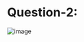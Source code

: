 # Question-2:
![image](https://github.com/amnaasim24/Pf_Fall_23/assets/142867835/9bc90291-d91f-4075-90ef-cf40f7e7a63c)
